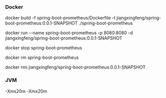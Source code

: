 ### Docker

docker build -f spring-boot-prometheus/Dockerfile -t jiangxingfeng/spring-boot-prometheus:0.0.1-SNAPSHOT ./spring-boot-prometheus

docker run --name spring-boot-prometheus -p 8080:8080 -d jiangxingfeng/spring-boot-prometheus:0.0.1-SNAPSHOT

docker stop spring-boot-prometheus

docker rm spring-boot-prometheus

docker rmi jiangxingfeng/spring-boot-prometheus:0.0.1-SNAPSHOT

### JVM

-Xms20m -Xmx20m


